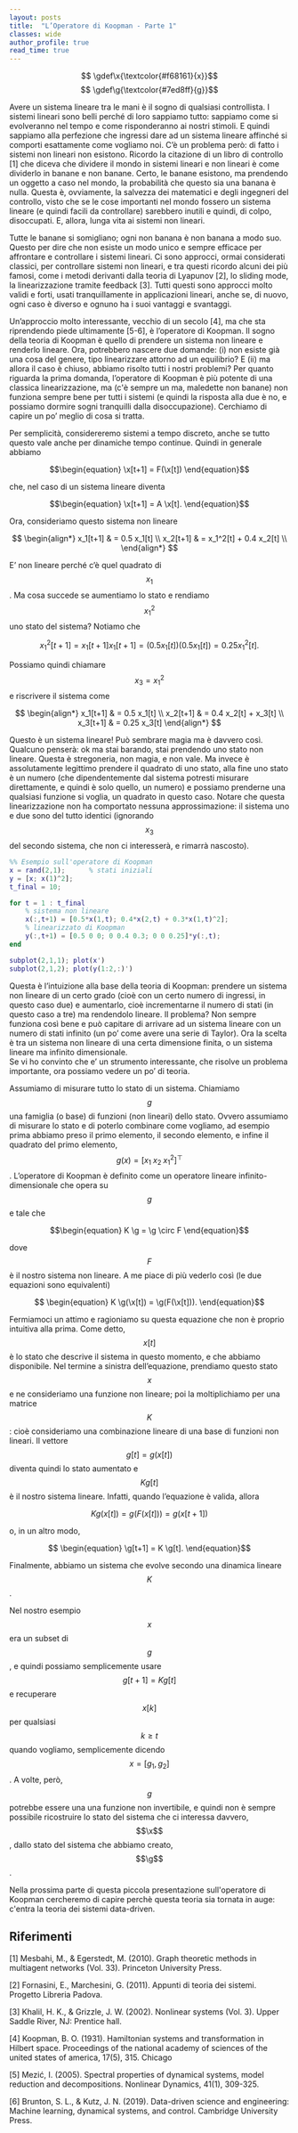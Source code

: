 ```yaml
---
layout: posts
title:  "L’Operatore di Koopman - Parte 1"
classes: wide
author_profile: true
read_time: true
---
```

$$ \gdef\x{\textcolor{#f68161}{x}}$$
$$ \gdef\g{\textcolor{#7ed8ff}{g}}$$

Avere un sistema lineare tra le mani è il sogno di qualsiasi controllista. I sistemi lineari sono belli perché di loro sappiamo tutto: sappiamo come si evolveranno nel tempo e come risponderanno ai nostri stimoli. E quindi sappiamo alla perfezione che ingressi dare ad un sistema lineare affinché si comporti esattamente come vogliamo noi. C’è un problema però: di fatto i sistemi non lineari non esistono. Ricordo la citazione di un libro di controllo [1] che diceva che dividere il mondo in sistemi lineari e non lineari è come dividerlo in banane e non banane. Certo, le banane esistono, ma prendendo un oggetto a caso nel mondo, la probabilità che questo sia una banana è nulla. Questa è, ovviamente, la salvezza dei matematici e degli ingegneri del controllo, visto che se le cose importanti nel mondo fossero un sistema lineare (e quindi facili da controllare) sarebbero inutili e quindi, di colpo, disoccupati. E, allora, lunga vita ai sistemi non lineari. 

Tutte le banane si somigliano; ogni non banana è non banana a modo suo. Questo per dire che non esiste un modo unico e sempre efficace per affrontare e controllare i sistemi lineari. Ci sono approcci, ormai considerati classici, per controllare sistemi non lineari, e tra questi ricordo alcuni dei più famosi, come i metodi derivanti dalla teoria di Lyapunov [2], lo sliding mode, la linearizzazione tramite feedback [3]. Tutti questi sono approcci molto validi e forti, usati tranquillamente in applicazioni lineari, anche se, di nuovo, ogni caso è diverso e ognuno ha i suoi vantaggi e svantaggi.

Un’approccio molto interessante, vecchio di un secolo [4], ma che sta riprendendo piede ultimamente [5-6], è l’operatore di Koopman. Il sogno della teoria di Koopman è quello di prendere un sistema non lineare e renderlo lineare. Ora, potrebbero nascere due domande: (i) non esiste già una cosa del genere, tipo linearizzare attorno ad un equilibrio? E (ii) ma allora il caso è chiuso, abbiamo risolto tutti i nostri problemi? Per quanto riguarda la prima domanda, l’operatore di Koopman è più potente di una classica linearizzazione, ma (c'è sempre un ma, maledette non banane) non funziona sempre bene per tutti i sistemi (e quindi la risposta alla due è no, e possiamo dormire sogni tranquilli dalla disoccupazione). Cerchiamo di capire un po’ meglio di cosa si tratta.

Per semplicità, considereremo sistemi a tempo discreto, anche se tutto questo vale anche per dinamiche tempo continue. Quindi in generale abbiamo

$$\begin{equation} \x[t+1] = F(\x[t]) \end{equation}$$

che, nel caso di un sistema lineare diventa

$$\begin{equation} \x[t+1] = A \x[t]. \end{equation}$$

Ora, consideriamo questo sistema non lineare

$$ \begin{align*}
    x_1[t+1] & = 0.5 x_1[t]  \\
    x_2[t+1] & = x_1^2[t] + 0.4 x_2[t] \\
\end{align*} $$


E’ non lineare perché c’è quel quadrato di $$x_1$$. Ma cosa succede se aumentiamo lo stato e rendiamo $$x_1^2$$ uno stato del sistema? Notiamo che

$$x_1^2[t + 1] = x_1[t+1] x_1[t+1] = (0.5 x_1[t]) (0.5 x_1[t]) = 0.25 x_1^2[t].$$

Possiamo quindi chiamare $$x_3 = x_1^2$$ e riscrivere il sistema come

$$ \begin{align*}
    x_1[t+1] & = 0.5 x_1[t]  \\
    x_2[t+1] & = 0.4 x_2[t] + x_3[t] \\
    x_3[t+1] & = 0.25 x_3[t]
\end{align*} $$

Questo è un sistema lineare! Può sembrare magia ma è davvero così. Qualcuno penserà: ok ma stai barando, stai prendendo uno stato non lineare. Questa è stregoneria, non magia, e non vale. Ma invece è assolutamente legittimo prendere il quadrato di uno stato, alla fine uno stato è un numero (che dipendentemente dal sistema potresti misurare direttamente, e quindi è solo quello, un numero) e possiamo prenderne una qualsiasi funzione si voglia, un quadrato in questo caso. Notare che questa linearizzazione non ha comportato nessuna approssimazione: il sistema uno e due sono del tutto identici (ignorando $$x_3$$ del secondo sistema, che non ci interesserà, e rimarrà nascosto).

```matlab
%% Esempio sull'operatore di Koopman
x = rand(2,1);      % stati iniziali
y = [x; x(1)^2];
t_final = 10;

for t = 1 : t_final
    % sistema non lineare
    x(:,t+1) = [0.5*x(1,t); 0.4*x(2,t) + 0.3*x(1,t)^2]; 
    % linearizzato di Koopman
    y(:,t+1) = [0.5 0 0; 0 0.4 0.3; 0 0 0.25]*y(:,t);   
end

subplot(2,1,1); plot(x')
subplot(2,1,2); plot(y(1:2,:)')
```

Questa è l’intuizione alla base della teoria di Koopman: prendere un sistema non lineare di un certo grado (cioè con un certo numero di ingressi, in questo caso due) e aumentarlo, cioè incrementarne il numero di stati (in questo caso a tre) ma rendendolo lineare. Il problema? Non sempre funziona così bene e può capitare di arrivare ad un sistema lineare con un numero di stati infinito (un po’ come avere una serie di Taylor). Ora la scelta è tra un sistema non lineare di una certa dimensione finita, o un sistema lineare ma infinito dimensionale.  
Se vi ho convinto che e’ un strumento interessante, che risolve un problema importante, ora possiamo vedere un po’ di teoria. 

Assumiamo di misurare tutto lo stato di un sistema. Chiamiamo $$g$$ una famiglia (o base) di funzioni (non lineari) dello stato. Ovvero assumiamo di misurare lo stato e di poterlo combinare come vogliamo, ad esempio prima abbiamo preso il primo elemento, il secondo elemento, e infine il quadrato del primo elemento, $$g(x) = [x_1 \; x_2 \; x_1^2]^\top$$. L’operatore di Koopman è definito come un operatore lineare  infinito-dimensionale che opera su $$g$$ e tale che 

$$\begin{equation} K \g = \g \circ F \end{equation}$$

dove $$F$$ è il nostro sistema non lineare. A me piace di più vederlo così (le due equazioni sono equivalenti)

$$ \begin{equation} K \g(\x[t]) = \g(F(\x[t])). \end{equation}$$

Fermiamoci un attimo e ragioniamo su questa equazione che non è proprio intuitiva alla prima. Come detto, $$x[t]$$ è lo stato che descrive il sistema in questo momento, e che abbiamo disponibile. Nel termine a sinistra dell’equazione, prendiamo questo stato $$x$$ e ne consideriamo una funzione non lineare; poi la moltiplichiamo per una matrice $$K$$: cioè consideriamo una combinazione lineare di una base di funzioni non lineari. Il vettore $$g[t] = g(x[t])$$ diventa quindi lo stato aumentato e $$K g[t]$$ è il nostro sistema lineare. Infatti, quando l’equazione è valida, allora 

$$K g(x[t]) = g(F(x[t])) = g(x[t+1])$$

o, in un altro modo,

$$ \begin{equation} \g[t+1] = K \g[t]. \end{equation}$$

Finalmente, abbiamo un sistema che evolve secondo una dinamica lineare $$K$$. 

Nel nostro esempio $$x$$ era un subset di $$g$$, e quindi possiamo semplicemente usare $$g[t+1] = K g[t]$$ e recuperare $$x[k]$$ per qualsiasi $$k \geq t$$ quando vogliamo, semplicemente dicendo $$x = [g_1, g_2]$$. A volte, però, $$g$$ potrebbe essere una una funzione non invertibile, e quindi non è sempre possibile ricostruire lo stato del sistema che ci interessa davvero, $$\x$$, dallo stato del sistema che abbiamo creato, $$\g$$. 

Nella prossima parte di questa piccola presentazione sull'operatore di Koopman cercheremo di capire perchè questa teoria sia tornata in auge: c'entra la teoria dei sistemi data-driven.

## Riferimenti
[1] Mesbahi, M., & Egerstedt, M. (2010). Graph theoretic methods in multiagent networks (Vol. 33). Princeton University Press.

[2] Fornasini, E., Marchesini, G. (2011). Appunti di teoria dei sistemi. Progetto Libreria Padova.

[3] Khalil, H. K., & Grizzle, J. W. (2002). Nonlinear systems (Vol. 3). Upper Saddle River, NJ: Prentice hall.

[4] Koopman, B. O. (1931). Hamiltonian systems and transformation in Hilbert space. Proceedings of the national academy of sciences of the united states of america, 17(5), 315.
Chicago	

[5] Mezić, I. (2005). Spectral properties of dynamical systems, model reduction and decompositions. Nonlinear Dynamics, 41(1), 309-325.

[6] Brunton, S. L., & Kutz, J. N. (2019). Data-driven science and engineering: Machine learning, dynamical systems, and control. Cambridge University Press.

